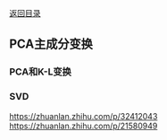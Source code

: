 [返回目录](../../catalogue.md)
## PCA主成分变换
### PCA和K-L变换
### SVD
https://zhuanlan.zhihu.com/p/32412043  
https://zhuanlan.zhihu.com/p/21580949  
